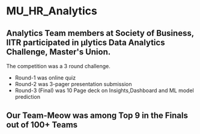 # MU_HR_Analytics

## Analytics Team members at Society of Business, IITR participated in μlytics Data Analytics Challenge, Master's Union.

The competition was a 3 round challenge.

- Round-1 was online quiz
- Round-2 was 3-pager presentation submission
- Round-3 (Final) was 10 Page deck on Insights,Dashboard and ML model prediction


## Our Team-Meow was among Top 9 in the Finals out of 100+ Teams
